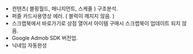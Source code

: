 

- 컨텐츠( 블핑월드, 매니지먼트, 스케줄 ) 구조분석.
- 퍼즐 카드사용영상 에러. ( 블럭이 깨지지 않음. )
- 스크랩북에서 바로가기로 상점 열어서 아이템 구매시 스크랩북이 업데이트 되지 않음.
- Google Admob SDK  버전업.  
- 닉네임 자동완성 




